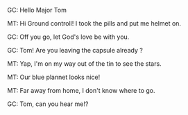 GC: Hello Major Tom

MT: Hi Ground controll! I took the pills and put me helmet on. 

GC: Off you go, let God's love be with you.

GC: Tom! Are you leaving the capsule already ?

MT: Yap, I'm on my way out of the tin to see the stars.

MT: Our blue plannet looks nice!

MT: Far away from home, I don't know where to go.

GC: Tom, can you hear me!?
